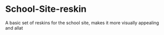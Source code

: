 # School-Site-reskin
A basic set of reskins for the school site, makes it more visually appealing and allat

